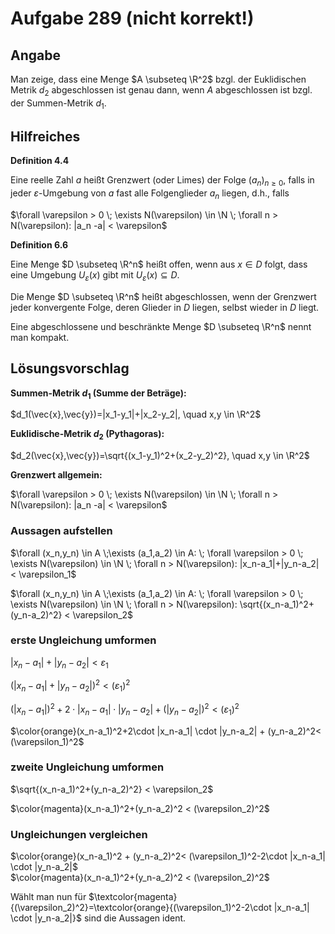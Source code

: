 # Aufgabe 289 (nicht korrekt!)
## Angabe

Man zeige, dass eine Menge $A \subseteq \R^2$ bzgl. der Euklidischen Metrik $d_2$ abgeschlossen
ist genau dann, wenn $A$ abgeschlossen ist bzgl. der Summen-Metrik $d_1$.

## Hilfreiches

**Definition 4.4**

Eine reelle Zahl $a$ heißt Grenzwert (oder Limes) der Folge $(a_n)_{n \ge 0}$, falls in jeder $\varepsilon$-Umgebung von $a$ fast alle Folgenglieder $a_n$ liegen, d.h., falls

$\forall \varepsilon > 0 \; \exists N(\varepsilon) \in \N \; \forall n > N(\varepsilon): |a_n -a| < \varepsilon$

**Definition 6.6**

Eine Menge $D \subseteq \R^n$ heißt offen, wenn aus $x \in D$ folgt, dass eine Umgebung $U_\varepsilon(x)$ gibt mit $U_\varepsilon(x)\subseteq D$. 

Die Menge $D \subseteq \R^n$ heißt abgeschlossen, wenn der Grenzwert jeder konvergente Folge, deren Glieder in $D$ liegen, selbst wieder in $D$ liegt.

Eine abgeschlossene und beschränkte Menge $D \subseteq \R^n$ nennt man kompakt.

## Lösungsvorschlag

**Summen-Metrik $d_1$ (Summe der Beträge):**

$d_1(\vec{x},\vec{y})=|x_1-y_1|+|x_2-y_2|, \quad x,y \in \R^2$

**Euklidische-Metrik $d_2$ (Pythagoras):**

$d_2(\vec{x},\vec{y})=\sqrt{(x_1-y_1)^2+(x_2-y_2)^2}, \quad x,y \in \R^2$

**Grenzwert allgemein:**

$\forall \varepsilon > 0 \; \exists N(\varepsilon) \in \N \; \forall n > N(\varepsilon): |a_n -a| < \varepsilon$

###  Aussagen aufstellen

$\forall (x_n,y_n) \in A \;\exists (a_1,a_2) \in A: \; \forall \varepsilon > 0 \; \exists N(\varepsilon) \in \N \; \forall n > N(\varepsilon): |x_n-a_1|+|y_n-a_2| < \varepsilon_1$

$\forall (x_n,y_n) \in A \;\exists (a_1,a_2) \in A: \; \forall \varepsilon > 0 \; \exists N(\varepsilon) \in \N \; \forall n > N(\varepsilon): \sqrt{(x_n-a_1)^2+(y_n-a_2)^2} < \varepsilon_2$

### erste Ungleichung umformen

$|x_n-a_1|+|y_n-a_2| < \varepsilon_1$

$(|x_n-a_1|+|y_n-a_2|)^2 < (\varepsilon_1)^2$

$(|x_n-a_1|)^2+2\cdot |x_n-a_1| \cdot |y_n-a_2| + (|y_n-a_2|)^2< (\varepsilon_1)^2$

$\color{orange}(x_n-a_1)^2+2\cdot |x_n-a_1| \cdot |y_n-a_2| + (y_n-a_2)^2< (\varepsilon_1)^2$

### zweite Ungleichung umformen

$\sqrt{(x_n-a_1)^2+(y_n-a_2)^2} < \varepsilon_2$

$\color{magenta}(x_n-a_1)^2+(y_n-a_2)^2 < (\varepsilon_2)^2$

### Ungleichungen vergleichen


$\color{orange}(x_n-a_1)^2 + (y_n-a_2)^2< (\varepsilon_1)^2-2\cdot |x_n-a_1| \cdot |y_n-a_2|$ \
$\color{magenta}(x_n-a_1)^2+(y_n-a_2)^2 < (\varepsilon_2)^2$

Wählt man nun für $\textcolor{magenta}{(\varepsilon_2)^2}=\textcolor{orange}{(\varepsilon_1)^2-2\cdot |x_n-a_1| \cdot |y_n-a_2|}$ sind die Aussagen ident.